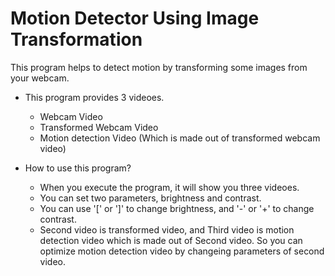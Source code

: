 # Motion Detector Using Image Transformation

This program helps to detect motion by transforming some images from your webcam. 

- This program provides 3 videoes.
  - Webcam Video
  - Transformed Webcam Video
  - Motion detection Video (Which is made out of transformed webcam video)

- How to use this program?
  - When you execute the program, it will show you three videoes.
  - You can set two parameters, brightness and contrast.
  - You can use '[' or ']' to change brightness, and '-' or '+' to change contrast.
  - Second video is transformed video, and Third video is motion detection video which is made out of Second video.
    So you can optimize motion detection video by changeing parameters of second video.
